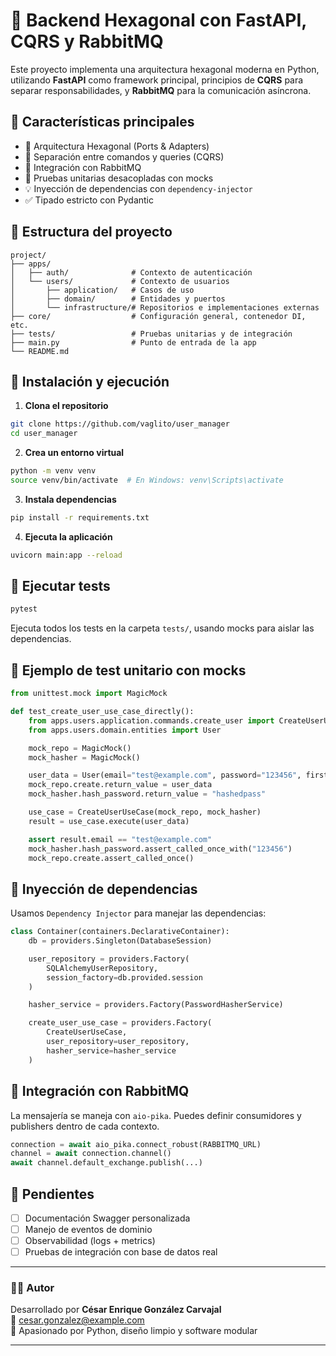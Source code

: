# 🧱 Backend Hexagonal con FastAPI, CQRS y RabbitMQ

Este proyecto implementa una arquitectura hexagonal moderna en Python, utilizando **FastAPI** como framework principal, principios de **CQRS** para separar responsabilidades, y **RabbitMQ** para la comunicación asíncrona.

## 🔧 Características principales

- 🔁 Arquitectura Hexagonal (Ports & Adapters)
- 🧠 Separación entre comandos y queries (CQRS)
- 🐇 Integración con RabbitMQ
- 🧪 Pruebas unitarias desacopladas con mocks
- 💡 Inyección de dependencias con `dependency-injector`
- ✅ Tipado estricto con Pydantic

## 📁 Estructura del proyecto

```
project/
├── apps/
│   ├── auth/              # Contexto de autenticación
│   └── users/             # Contexto de usuarios
│       ├── application/   # Casos de uso
│       ├── domain/        # Entidades y puertos
│       └── infrastructure/# Repositorios e implementaciones externas
├── core/                  # Configuración general, contenedor DI, etc.
├── tests/                 # Pruebas unitarias y de integración
├── main.py                # Punto de entrada de la app
└── README.md
```

## 🚀 Instalación y ejecución

1. **Clona el repositorio**

```bash
git clone https://github.com/vaglito/user_manager
cd user_manager
```

2. **Crea un entorno virtual**

```bash
python -m venv venv
source venv/bin/activate  # En Windows: venv\Scripts\activate
```

3. **Instala dependencias**

```bash
pip install -r requirements.txt
```

4. **Ejecuta la aplicación**

```bash
uvicorn main:app --reload
```

## 🧪 Ejecutar tests

```bash
pytest
```

Ejecuta todos los tests en la carpeta `tests/`, usando mocks para aislar las dependencias.

## 🧪 Ejemplo de test unitario con mocks

```python
from unittest.mock import MagicMock

def test_create_user_use_case_directly():
    from apps.users.application.commands.create_user import CreateUserUseCase
    from apps.users.domain.entities import User

    mock_repo = MagicMock()
    mock_hasher = MagicMock()

    user_data = User(email="test@example.com", password="123456", first_name="Test", last_name="User")
    mock_repo.create.return_value = user_data
    mock_hasher.hash_password.return_value = "hashedpass"

    use_case = CreateUserUseCase(mock_repo, mock_hasher)
    result = use_case.execute(user_data)

    assert result.email == "test@example.com"
    mock_hasher.hash_password.assert_called_once_with("123456")
    mock_repo.create.assert_called_once()
```

## 🧵 Inyección de dependencias

Usamos `Dependency Injector` para manejar las dependencias:

```python
class Container(containers.DeclarativeContainer):
    db = providers.Singleton(DatabaseSession)

    user_repository = providers.Factory(
        SQLAlchemyUserRepository,
        session_factory=db.provided.session
    )

    hasher_service = providers.Factory(PasswordHasherService)

    create_user_use_case = providers.Factory(
        CreateUserUseCase,
        user_repository=user_repository,
        hasher_service=hasher_service
    )
```

## 🐇 Integración con RabbitMQ

La mensajería se maneja con `aio-pika`. Puedes definir consumidores y publishers dentro de cada contexto.

```python
connection = await aio_pika.connect_robust(RABBITMQ_URL)
channel = await connection.channel()
await channel.default_exchange.publish(...)
```

## 📌 Pendientes

- [ ] Documentación Swagger personalizada
- [ ] Manejo de eventos de dominio
- [ ] Observabilidad (logs + metrics)
- [ ] Pruebas de integración con base de datos real

---

### 👨‍💻 Autor

Desarrollado por **César Enrique González Carvajal**  
📧 cesar.gonzalez@example.com  
🐍 Apasionado por Python, diseño limpio y software modular

---